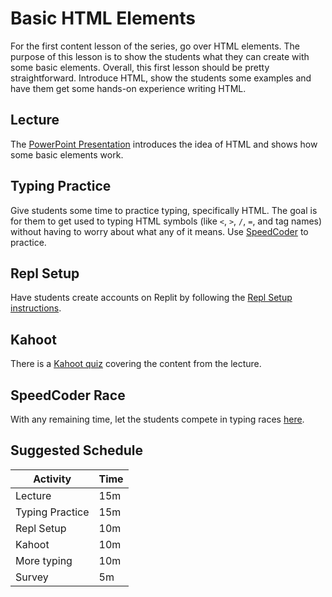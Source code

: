 # Basic HTML Elements
For the first content lesson of the series, go over HTML elements. The purpose of this lesson is to show the students what they can create with some basic elements. Overall, this first lesson should be pretty straightforward. Introduce HTML, show the students some examples and have them get some hands-on experience writing HTML.

## Lecture
The [PowerPoint Presentation](HelloHtml.pptx) introduces the idea of HTML and shows how some basic elements work.

## Typing Practice
Give students some time to practice typing, specifically HTML. The goal is for them to get used to typing HTML symbols (like `<`, `>`, `/`, `=`, and tag names) without having to worry about what any of it means. Use [SpeedCoder](https://www.speedcoder.net/lessons/html/1/) to practice.

## Repl Setup
Have students create accounts on Replit by following the [Repl Setup instructions](../ReplSetup.md).

## Kahoot
There is a [Kahoot quiz](https://create.kahoot.it/details/740e9179-5b3b-426c-a5ef-e770b2bd60c4) covering the content from the lecture.

## SpeedCoder Race
With any remaining time, let the students compete in typing races [here](https://www.speedcoder.net/race/).

## Suggested Schedule

| Activity | Time |
|-|-|
| Lecture | 15m |
| Typing Practice | 15m |
| Repl Setup | 10m |
| Kahoot | 10m |
| More typing | 10m |
| Survey | 5m |
